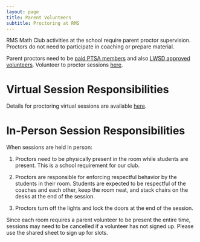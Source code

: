 ```yaml
---
layout: page
title: Parent Volunteers
subtitle: Proctoring at RMS
---
```


RMS Math Club activities at the school require parent proctor supervision. Proctors do not need to participate in coaching or prepare material.

Parent proctors need to be <a href="https://rmsptsa.org/Packet/Join" target="_blank">paid PTSA members</a> and also
<a href="https://www.lwsd.org/get-involved/volunteering-in-lwsd" target="_blank">LWSD approved volunteers</a>.
Volunteer to proctor sessions [here](https://www.signupgenius.com/go/70A0F4CABAF22A1FE3-45129095-rmsmath#/).

# Virtual Session Responsibilities

Details for proctoring virtual sessions are available [here](/proctoring).

# In-Person Session Responsibilities

When sessions are held in person:

1. Proctors need to be physically present in the room while students are present. This is a school requirement for our club.

2. Proctors are responsible for enforcing respectful behavior by the students in their room. Students are expected to be 
respectful of the coaches and each other, keep the room neat, and stack chairs on the desks at the end of the session.

3. Proctors turn off the lights and lock the doors at the end of the session.

Since each room requires a parent volunteer to be present the entire time, sessions may need to be cancelled if a volunteer 
has not signed up. Please use the shared sheet to sign up for slots.
